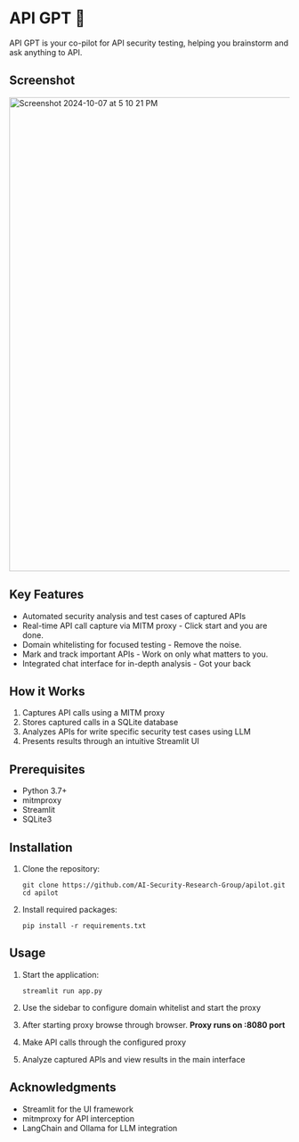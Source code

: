 # API GPT 🐝

API GPT is your co-pilot for API security testing, helping you brainstorm and ask anything to API.

## Screenshot
<img width="850" alt="Screenshot 2024-10-07 at 5 10 21 PM" src="https://github.com/user-attachments/assets/a07cce45-1ae9-479f-96d7-6b9b345607e4">

## Key Features

- Automated security analysis and test cases of captured APIs
- Real-time API call capture via MITM proxy - Click start and you are done.
- Domain whitelisting for focused testing - Remove the noise.
- Mark and track important APIs - Work on only what matters to you.
- Integrated chat interface for in-depth analysis - Got your back 

## How it Works

1. Captures API calls using a MITM proxy
2. Stores captured calls in a SQLite database
3. Analyzes APIs for write specific security test cases using LLM
4. Presents results through an intuitive Streamlit UI

## Prerequisites

- Python 3.7+
- mitmproxy
- Streamlit
- SQLite3

## Installation

1. Clone the repository:
   ```
   git clone https://github.com/AI-Security-Research-Group/apilot.git
   cd apilot
   ```

2. Install required packages:
   ```
   pip install -r requirements.txt
   ```

## Usage

1. Start the application:
   ```
   streamlit run app.py
   ```

2. Use the sidebar to configure domain whitelist and start the proxy
3. After starting proxy browse through browser. **Proxy runs on :8080 port**
4. Make API calls through the configured proxy
5. Analyze captured APIs and view results in the main interface

## Acknowledgments

- Streamlit for the UI framework
- mitmproxy for API interception
- LangChain and Ollama for LLM integration
